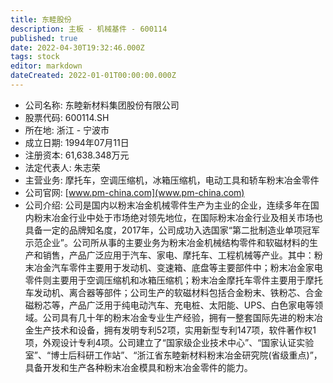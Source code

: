 ```yaml
---
title: 东睦股份
description: 主板 - 机械基件 - 600114
published: true
date: 2022-04-30T19:32:46.000Z
tags: stock
editor: markdown
dateCreated: 2022-01-01T00:00:00.000Z
---
```


- 公司名称: 东睦新材料集团股份有限公司
- 股票代码: 600114.SH
- 所在地: 浙江 - 宁波市
- 成立日期: 1994年07月11日
- 注册资本: 61,638.348万元
- 法定代表人: 朱志荣
- 主营业务: 摩托车，空调压缩机，冰箱压缩机，电动工具和轿车粉末冶金零件
- 公司官网: [www.pm-china.com](www.pm-china.com)
- 公司介绍: 公司是国内以粉末冶金机械零件生产为主业的企业，连续多年在国内粉末冶金行业中处于市场绝对领先地位，在国际粉末冶金行业及相关市场也具备一定的品牌知名度，2017年，公司成功入选国家“第二批制造业单项冠军示范企业”。公司所从事的主要业务为粉末冶金机械结构零件和软磁材料的生产和销售，产品广泛应用于汽车、家电、摩托车、工程机械等产业。其中：粉末冶金汽车零件主要用于发动机、变速箱、底盘等主要部件中；粉末冶金家电零件则主要用于空调压缩机和冰箱压缩机；粉末冶金摩托车零件主要用于摩托车发动机、离合器等部件；公司生产的软磁材料包括合金粉末、铁粉芯、合金磁粉芯等，产品广泛用于纯电动汽车、充电桩、太阳能、UPS、白色家电等领域。公司具有几十年的粉末冶金专业生产经验，拥有一整套国际先进的粉末冶金生产技术和设备，拥有发明专利52项，实用新型专利147项，软件著作权1项，外观设计专利4项。公司建立了“国家级企业技术中心”、“国家认证实验室”、“博士后科研工作站”、“浙江省东睦新材料粉末冶金研究院(省级重点)”，具备开发和生产各种粉末冶金模具和粉末冶金零件的能力。


